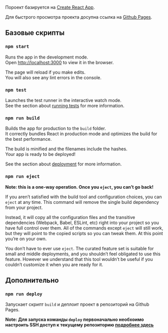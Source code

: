 Пороект базируется на [Create React App](https://github.com/facebook/create-react-app).

Для быстрого просмотра проекта досупна ссылка на [Github Pages](https://dzebisati.github.io/pokemon-gallery/).

## Базовые скрипты


### `npm start`

Runs the app in the development mode.<br>
Open [http://localhost:3000](http://localhost:3000) to view it in the browser.

The page will reload if you make edits.<br>
You will also see any lint errors in the console.

### `npm test`

Launches the test runner in the interactive watch mode.<br>
See the section about [running tests](https://facebook.github.io/create-react-app/docs/running-tests) for more information.

### `npm run build`

Builds the app for production to the `build` folder.<br>
It correctly bundles React in production mode and optimizes the build for the best performance.

The build is minified and the filenames include the hashes.<br>
Your app is ready to be deployed!

See the section about [deployment](https://facebook.github.io/create-react-app/docs/deployment) for more information.

### `npm run eject`

**Note: this is a one-way operation. Once you `eject`, you can’t go back!**

If you aren’t satisfied with the build tool and configuration choices, you can `eject` at any time. This command will remove the single build dependency from your project.

Instead, it will copy all the configuration files and the transitive dependencies (Webpack, Babel, ESLint, etc) right into your project so you have full control over them. All of the commands except `eject` will still work, but they will point to the copied scripts so you can tweak them. At this point you’re on your own.

You don’t have to ever use `eject`. The curated feature set is suitable for small and middle deployments, and you shouldn’t feel obligated to use this feature. However we understand that this tool wouldn’t be useful if you couldn’t customize it when you are ready for it.

## Дополнительно

### `npm run deploy`

Запускает скрипт `build` и деплоит проект в репозиторий на Github Pages.

**Note: Для запуска команды `deploy` первоначально необхоимо настроить SSH доступ к текущему репозиторию [подробнее здесь](https://help.github.com/en/articles/connecting-to-github-with-ssh)**

